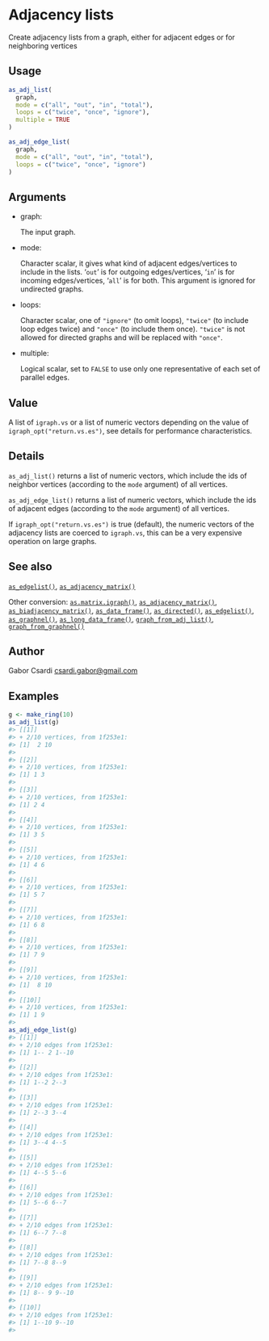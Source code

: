 # Adjacency lists

Create adjacency lists from a graph, either for adjacent edges or for
neighboring vertices

## Usage

``` r
as_adj_list(
  graph,
  mode = c("all", "out", "in", "total"),
  loops = c("twice", "once", "ignore"),
  multiple = TRUE
)

as_adj_edge_list(
  graph,
  mode = c("all", "out", "in", "total"),
  loops = c("twice", "once", "ignore")
)
```

## Arguments

- graph:

  The input graph.

- mode:

  Character scalar, it gives what kind of adjacent edges/vertices to
  include in the lists. ‘`out`’ is for outgoing edges/vertices, ‘`in`’
  is for incoming edges/vertices, ‘`all`’ is for both. This argument is
  ignored for undirected graphs.

- loops:

  Character scalar, one of `"ignore"` (to omit loops), `"twice"` (to
  include loop edges twice) and `"once"` (to include them once).
  `"twice"` is not allowed for directed graphs and will be replaced with
  `"once"`.

- multiple:

  Logical scalar, set to `FALSE` to use only one representative of each
  set of parallel edges.

## Value

A list of `igraph.vs` or a list of numeric vectors depending on the
value of `igraph_opt("return.vs.es")`, see details for performance
characteristics.

## Details

`as_adj_list()` returns a list of numeric vectors, which include the ids
of neighbor vertices (according to the `mode` argument) of all vertices.

`as_adj_edge_list()` returns a list of numeric vectors, which include
the ids of adjacent edges (according to the `mode` argument) of all
vertices.

If `igraph_opt("return.vs.es")` is true (default), the numeric vectors
of the adjacency lists are coerced to `igraph.vs`, this can be a very
expensive operation on large graphs.

## See also

[`as_edgelist()`](https://r.igraph.org/reference/as_edgelist.md),
[`as_adjacency_matrix()`](https://r.igraph.org/reference/as_adjacency_matrix.md)

Other conversion:
[`as.matrix.igraph()`](https://r.igraph.org/reference/as.matrix.igraph.md),
[`as_adjacency_matrix()`](https://r.igraph.org/reference/as_adjacency_matrix.md),
[`as_biadjacency_matrix()`](https://r.igraph.org/reference/as_biadjacency_matrix.md),
[`as_data_frame()`](https://r.igraph.org/reference/graph_from_data_frame.md),
[`as_directed()`](https://r.igraph.org/reference/as_directed.md),
[`as_edgelist()`](https://r.igraph.org/reference/as_edgelist.md),
[`as_graphnel()`](https://r.igraph.org/reference/as_graphnel.md),
[`as_long_data_frame()`](https://r.igraph.org/reference/as_long_data_frame.md),
[`graph_from_adj_list()`](https://r.igraph.org/reference/graph_from_adj_list.md),
[`graph_from_graphnel()`](https://r.igraph.org/reference/graph_from_graphnel.md)

## Author

Gabor Csardi <csardi.gabor@gmail.com>

## Examples

``` r
g <- make_ring(10)
as_adj_list(g)
#> [[1]]
#> + 2/10 vertices, from 1f253e1:
#> [1]  2 10
#> 
#> [[2]]
#> + 2/10 vertices, from 1f253e1:
#> [1] 1 3
#> 
#> [[3]]
#> + 2/10 vertices, from 1f253e1:
#> [1] 2 4
#> 
#> [[4]]
#> + 2/10 vertices, from 1f253e1:
#> [1] 3 5
#> 
#> [[5]]
#> + 2/10 vertices, from 1f253e1:
#> [1] 4 6
#> 
#> [[6]]
#> + 2/10 vertices, from 1f253e1:
#> [1] 5 7
#> 
#> [[7]]
#> + 2/10 vertices, from 1f253e1:
#> [1] 6 8
#> 
#> [[8]]
#> + 2/10 vertices, from 1f253e1:
#> [1] 7 9
#> 
#> [[9]]
#> + 2/10 vertices, from 1f253e1:
#> [1]  8 10
#> 
#> [[10]]
#> + 2/10 vertices, from 1f253e1:
#> [1] 1 9
#> 
as_adj_edge_list(g)
#> [[1]]
#> + 2/10 edges from 1f253e1:
#> [1] 1-- 2 1--10
#> 
#> [[2]]
#> + 2/10 edges from 1f253e1:
#> [1] 1--2 2--3
#> 
#> [[3]]
#> + 2/10 edges from 1f253e1:
#> [1] 2--3 3--4
#> 
#> [[4]]
#> + 2/10 edges from 1f253e1:
#> [1] 3--4 4--5
#> 
#> [[5]]
#> + 2/10 edges from 1f253e1:
#> [1] 4--5 5--6
#> 
#> [[6]]
#> + 2/10 edges from 1f253e1:
#> [1] 5--6 6--7
#> 
#> [[7]]
#> + 2/10 edges from 1f253e1:
#> [1] 6--7 7--8
#> 
#> [[8]]
#> + 2/10 edges from 1f253e1:
#> [1] 7--8 8--9
#> 
#> [[9]]
#> + 2/10 edges from 1f253e1:
#> [1] 8-- 9 9--10
#> 
#> [[10]]
#> + 2/10 edges from 1f253e1:
#> [1] 1--10 9--10
#> 
```
